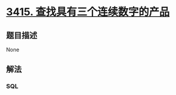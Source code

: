 # [3415. 查找具有三个连续数字的产品](https://leetcode.cn/problems/find-products-with-three-consecutive-digits)

## 题目描述

<!-- 这里写题目描述 -->

None

## 解法

<!-- 这里可写通用的实现逻辑 -->

<!-- tabs:start -->

### **SQL**

<!-- 这里可写当前语言的特殊实现逻辑 -->

```sql

```

<!-- tabs:end -->
